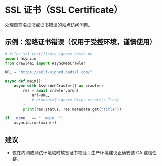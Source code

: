 # SSL 证书（SSL Certificate）

处理自签名证书或证书错误的站点访问问题。

## 示例：忽略证书错误（仅用于受控环境，谨慎使用）

```python
# file: ssl_certificate_ignore_basic.py
import asyncio
from crawl4ai import AsyncWebCrawler

URL = "https://self-signed.badssl.com/"

async def main():
    async with AsyncWebCrawler() as crawler:
        res = await crawler.arun(
            url=URL,
            # browser={"ignore_https_errors": True}
        )
        print(res.status, res.metadata.get("title"))

if __name__ == "__main__":
    asyncio.run(main())
```

## 建议

- 仅在内网或测试环境临时放宽证书校验；生产环境建议正确安装 CA 或信任链。
